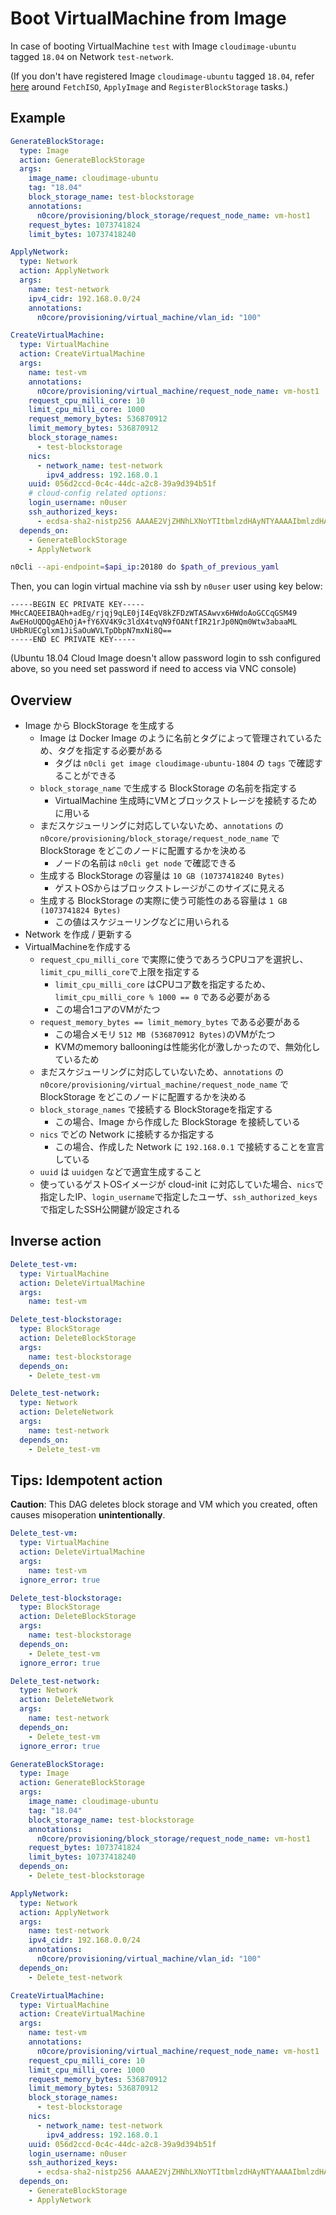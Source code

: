 # Boot VirtualMachine from Image

In case of booting VirtualMachine `test` with Image `cloudimage-ubuntu` tagged `18.04` on Network `test-network`.

(If you don't have registered Image `cloudimage-ubuntu` tagged `18.04`, refer [here](boot_vm_with_iso) around `FetchISO`, `ApplyImage` and `RegisterBlockStorage` tasks.)

## Example

```yaml
GenerateBlockStorage:
  type: Image
  action: GenerateBlockStorage
  args:
    image_name: cloudimage-ubuntu
    tag: "18.04"
    block_storage_name: test-blockstorage
    annotations:
      n0core/provisioning/block_storage/request_node_name: vm-host1
    request_bytes: 1073741824
    limit_bytes: 10737418240

ApplyNetwork:
  type: Network
  action: ApplyNetwork
  args:
    name: test-network
    ipv4_cidr: 192.168.0.0/24
    annotations:
      n0core/provisioning/virtual_machine/vlan_id: "100"

CreateVirtualMachine:
  type: VirtualMachine
  action: CreateVirtualMachine
  args:
    name: test-vm
    annotations:
      n0core/provisioning/virtual_machine/request_node_name: vm-host1
    request_cpu_milli_core: 10
    limit_cpu_milli_core: 1000
    request_memory_bytes: 536870912
    limit_memory_bytes: 536870912
    block_storage_names:
      - test-blockstorage
    nics:
      - network_name: test-network
        ipv4_address: 192.168.0.1
    uuid: 056d2ccd-0c4c-44dc-a2c8-39a9d394b51f
    # cloud-config related options:
    login_username: n0user
    ssh_authorized_keys:
      - ecdsa-sha2-nistp256 AAAAE2VjZHNhLXNoYTItbmlzdHAyNTYAAAAIbmlzdHAyNTYAAABBBITowPn2Ol1eCvXN5XV+Lb6jfXzgDbXyEdtayadDUJtFrcN2m2mjC1B20VBAoJcZtSYkmjrllS06Q26Te5sTYvE= testkey
  depends_on:
    - GenerateBlockStorage
    - ApplyNetwork
```

```sh
n0cli --api-endpoint=$api_ip:20180 do $path_of_previous_yaml
```

Then, you can login virtual machine via ssh by `n0user` user using key below:

```
-----BEGIN EC PRIVATE KEY-----
MHcCAQEEIBAQh+adEg/rjqj9qLE0jI4EqV8kZFDzWTASAwvx6HWdoAoGCCqGSM49
AwEHoUQDQgAEhOjA+fY6XV4K9c3ldX4tvqN9fOANtfIR21rJp0NQm0Wtw3abaaML
UHbRUECglxm1JiSaOuWVLTpDbpN7mxNi8Q==
-----END EC PRIVATE KEY-----
```

(Ubuntu 18.04 Cloud Image doesn't allow password login to ssh configured above, so you need set password if need to access via VNC console)

## Overview

- Image から BlockStorage を生成する
    - Image は Docker Image のように名前とタグによって管理されているため、タグを指定する必要がある
        - タグは `n0cli get image cloudimage-ubuntu-1804` の `tags` で確認することができる
    - `block_storage_name` で生成する BlockStorage の名前を指定する
        - VirtualMachine 生成時にVMとブロックストレージを接続するために用いる
    - まだスケジューリングに対応していないため、`annotations` の `n0core/provisioning/block_storage/request_node_name` で BlockStorage をどこのノードに配置するかを決める
        - ノードの名前は `n0cli get node` で確認できる
    - 生成する BlockStorage の容量は `10 GB (10737418240 Bytes)`
        - ゲストOSからはブロックストレージがこのサイズに見える
    - 生成する BlockStorage の実際に使う可能性のある容量は `1 GB (1073741824 Bytes)`
        - この値はスケジューリングなどに用いられる
- Network を作成 / 更新する
- VirtualMachineを作成する
    - `request_cpu_milli_core` で実際に使うであろうCPUコアを選択し、`limit_cpu_milli_core`で上限を指定する
        - `limit_cpu_milli_core` はCPUコア数を指定するため、 `limit_cpu_milli_core % 1000 == 0` である必要がある
        - この場合1コアのVMがたつ
    - `request_memory_bytes == limit_memory_bytes` である必要がある
        - この場合メモリ `512 MB (536870912 Bytes)`のVMがたつ
        - KVMのmemory ballooningは性能劣化が激しかったので、無効化しているため
    - まだスケジューリングに対応していないため、`annotations` の `n0core/provisioning/virtual_machine/request_node_name` で BlockStorage をどこのノードに配置するかを決める
    - `block_storage_names` で接続する BlockStorageを指定する
        - この場合、Image から作成した BlockStorage を接続している
    - `nics` でどの Network に接続するか指定する
        - この場合、作成した Network に `192.168.0.1` で接続することを宣言している
    - `uuid` は `uuidgen` などで適宜生成すること
    - 使っているゲストOSイメージが cloud-init に対応していた場合、`nics`で指定したIP、`login_username`で指定したユーザ、`ssh_authorized_keys`で指定したSSH公開鍵が設定される

## Inverse action

```yaml
Delete_test-vm:
  type: VirtualMachine
  action: DeleteVirtualMachine
  args:
    name: test-vm

Delete_test-blockstorage:
  type: BlockStorage
  action: DeleteBlockStorage
  args:
    name: test-blockstorage
  depends_on:
    - Delete_test-vm

Delete_test-network:
  type: Network
  action: DeleteNetwork
  args:
    name: test-network
  depends_on:
    - Delete_test-vm
```

## Tips: Idempotent action

**Caution**: This DAG deletes block storage and VM which you created, often causes misoperation **unintentionally**.

```yaml
Delete_test-vm:
  type: VirtualMachine
  action: DeleteVirtualMachine
  args:
    name: test-vm
  ignore_error: true

Delete_test-blockstorage:
  type: BlockStorage
  action: DeleteBlockStorage
  args:
    name: test-blockstorage
  depends_on:
    - Delete_test-vm
  ignore_error: true

Delete_test-network:
  type: Network
  action: DeleteNetwork
  args:
    name: test-network
  depends_on:
    - Delete_test-vm
  ignore_error: true

GenerateBlockStorage:
  type: Image
  action: GenerateBlockStorage
  args:
    image_name: cloudimage-ubuntu
    tag: "18.04"
    block_storage_name: test-blockstorage
    annotations:
      n0core/provisioning/block_storage/request_node_name: vm-host1
    request_bytes: 1073741824
    limit_bytes: 10737418240
  depends_on:
    - Delete_test-blockstorage

ApplyNetwork:
  type: Network
  action: ApplyNetwork
  args:
    name: test-network
    ipv4_cidr: 192.168.0.0/24
    annotations:
      n0core/provisioning/virtual_machine/vlan_id: "100"
  depends_on:
    - Delete_test-network

CreateVirtualMachine:
  type: VirtualMachine
  action: CreateVirtualMachine
  args:
    name: test-vm
    annotations:
      n0core/provisioning/virtual_machine/request_node_name: vm-host1
    request_cpu_milli_core: 10
    limit_cpu_milli_core: 1000
    request_memory_bytes: 536870912
    limit_memory_bytes: 536870912
    block_storage_names:
      - test-blockstorage
    nics:
      - network_name: test-network
        ipv4_address: 192.168.0.1
    uuid: 056d2ccd-0c4c-44dc-a2c8-39a9d394b51f
    login_username: n0user
    ssh_authorized_keys:
      - ecdsa-sha2-nistp256 AAAAE2VjZHNhLXNoYTItbmlzdHAyNTYAAAAIbmlzdHAyNTYAAABBBITowPn2Ol1eCvXN5XV+Lb6jfXzgDbXyEdtayadDUJtFrcN2m2mjC1B20VBAoJcZtSYkmjrllS06Q26Te5sTYvE= testkey
  depends_on:
    - GenerateBlockStorage
    - ApplyNetwork
```
